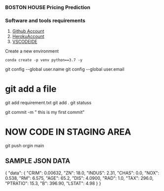 ### BOSTON HOUSE Pricing Prediction

### Software and tools requirements

1. [Github Account](http://github.com)
2. [HerokuAccount](https://heroku.com)
3. [VSCODEIDE](http://code.visualstudio.com/)

Create a new environment

```
conda create -p venv python==3.7 -y

```

git config --global user.name
git config --global user.email


# git add a file

git add requirement.txt
git add .
git statuss

git commit -m " this is my first commit"

# NOW CODE IN STAGING AREA  

git push orgin main

## SAMPLE JSON DATA

{
"data": {
"CRIM": 0.00632,
"ZN": 18.0,
"INDUS": 2.31,
"CHAS": 0.0,
"NOX": 0.538,
"RM": 6.575,
"AGE": 65.2,
"DIS": 4.0900,
"RAD": 1.0,
"TAX": 296.0,
"PTRATIO": 15.3,
"B": 396.90,
"LSTAT": 4.98
}
}